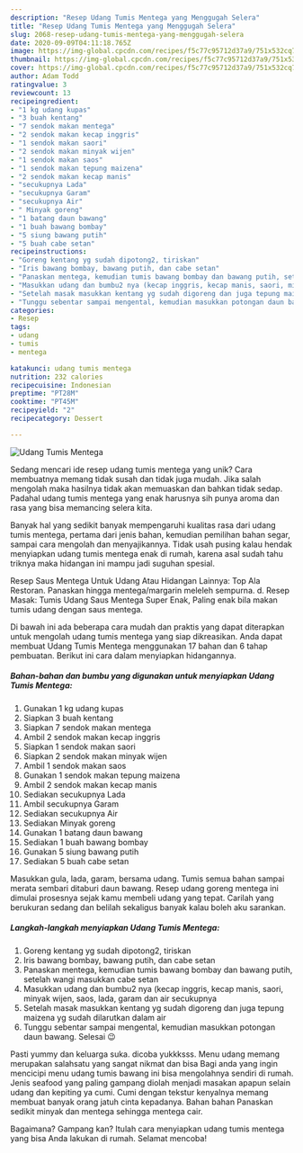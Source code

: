 ```yaml
---
description: "Resep Udang Tumis Mentega yang Menggugah Selera"
title: "Resep Udang Tumis Mentega yang Menggugah Selera"
slug: 2068-resep-udang-tumis-mentega-yang-menggugah-selera
date: 2020-09-09T04:11:18.765Z
image: https://img-global.cpcdn.com/recipes/f5c77c95712d37a9/751x532cq70/udang-tumis-mentega-foto-resep-utama.jpg
thumbnail: https://img-global.cpcdn.com/recipes/f5c77c95712d37a9/751x532cq70/udang-tumis-mentega-foto-resep-utama.jpg
cover: https://img-global.cpcdn.com/recipes/f5c77c95712d37a9/751x532cq70/udang-tumis-mentega-foto-resep-utama.jpg
author: Adam Todd
ratingvalue: 3
reviewcount: 13
recipeingredient:
- "1 kg udang kupas"
- "3 buah kentang"
- "7 sendok makan mentega"
- "2 sendok makan kecap inggris"
- "1 sendok makan saori"
- "2 sendok makan minyak wijen"
- "1 sendok makan saos"
- "1 sendok makan tepung maizena"
- "2 sendok makan kecap manis"
- "secukupnya Lada"
- "secukupnya Garam"
- "secukupnya Air"
- " Minyak goreng"
- "1 batang daun bawang"
- "1 buah bawang bombay"
- "5 siung bawang putih"
- "5 buah cabe setan"
recipeinstructions:
- "Goreng kentang yg sudah dipotong2, tiriskan"
- "Iris bawang bombay, bawang putih, dan cabe setan"
- "Panaskan mentega, kemudian tumis bawang bombay dan bawang putih, setelah wangi masukkan cabe setan"
- "Masukkan udang dan bumbu2 nya (kecap inggris, kecap manis, saori, minyak wijen, saos, lada, garam dan air secukupnya"
- "Setelah masak masukkan kentang yg sudah digoreng dan juga tepung maizena yg sudah dilarutkan dalam air"
- "Tunggu sebentar sampai mengental, kemudian masukkan potongan daun bawang. Selesai 😉"
categories:
- Resep
tags:
- udang
- tumis
- mentega

katakunci: udang tumis mentega 
nutrition: 232 calories
recipecuisine: Indonesian
preptime: "PT28M"
cooktime: "PT45M"
recipeyield: "2"
recipecategory: Dessert

---
```



![Udang Tumis Mentega](https://img-global.cpcdn.com/recipes/f5c77c95712d37a9/751x532cq70/udang-tumis-mentega-foto-resep-utama.jpg)

Sedang mencari ide resep udang tumis mentega yang unik? Cara membuatnya memang tidak susah dan tidak juga mudah. Jika salah mengolah maka hasilnya tidak akan memuaskan dan bahkan tidak sedap. Padahal udang tumis mentega yang enak harusnya sih punya aroma dan rasa yang bisa memancing selera kita.

Banyak hal yang sedikit banyak mempengaruhi kualitas rasa dari udang tumis mentega, pertama dari jenis bahan, kemudian pemilihan bahan segar, sampai cara mengolah dan menyajikannya. Tidak usah pusing kalau hendak menyiapkan udang tumis mentega enak di rumah, karena asal sudah tahu triknya maka hidangan ini mampu jadi suguhan spesial.

Resep Saus Mentega Untuk Udang Atau Hidangan Lainnya: Top Ala Restoran. Panaskan hingga mentega/margarin meleleh sempurna. d. Resep Masak: Tumis Udang Saus Mentega Super Enak, Paling enak bila makan tumis udang dengan saus mentega.


Di bawah ini ada beberapa cara mudah dan praktis yang dapat diterapkan untuk mengolah udang tumis mentega yang siap dikreasikan. Anda dapat membuat Udang Tumis Mentega menggunakan 17 bahan dan 6 tahap pembuatan. Berikut ini cara dalam menyiapkan hidangannya.

<!--inarticleads1-->

##### Bahan-bahan dan bumbu yang digunakan untuk menyiapkan Udang Tumis Mentega:

1. Gunakan 1 kg udang kupas
1. Siapkan 3 buah kentang
1. Siapkan 7 sendok makan mentega
1. Ambil 2 sendok makan kecap inggris
1. Siapkan 1 sendok makan saori
1. Siapkan 2 sendok makan minyak wijen
1. Ambil 1 sendok makan saos
1. Gunakan 1 sendok makan tepung maizena
1. Ambil 2 sendok makan kecap manis
1. Sediakan secukupnya Lada
1. Ambil secukupnya Garam
1. Sediakan secukupnya Air
1. Sediakan  Minyak goreng
1. Gunakan 1 batang daun bawang
1. Sediakan 1 buah bawang bombay
1. Gunakan 5 siung bawang putih
1. Sediakan 5 buah cabe setan


Masukkan gula, lada, garam, bersama udang. Tumis semua bahan sampai merata sembari ditaburi daun bawang. Resep udang goreng mentega ini dimulai prosesnya sejak kamu membeli udang yang tepat. Carilah yang berukuran sedang dan belilah sekaligus banyak kalau boleh aku sarankan. 

<!--inarticleads2-->

##### Langkah-langkah menyiapkan Udang Tumis Mentega:

1. Goreng kentang yg sudah dipotong2, tiriskan
1. Iris bawang bombay, bawang putih, dan cabe setan
1. Panaskan mentega, kemudian tumis bawang bombay dan bawang putih, setelah wangi masukkan cabe setan
1. Masukkan udang dan bumbu2 nya (kecap inggris, kecap manis, saori, minyak wijen, saos, lada, garam dan air secukupnya
1. Setelah masak masukkan kentang yg sudah digoreng dan juga tepung maizena yg sudah dilarutkan dalam air
1. Tunggu sebentar sampai mengental, kemudian masukkan potongan daun bawang. Selesai 😉


Pasti yummy dan keluarga suka. dicoba yukkksss. Menu udang memang merupakan salahsatu yang sangat nikmat dan bisa Bagi anda yang ingin mencicipi menu udang tumis bawang ini bisa mengolahnya sendiri di rumah. Jenis seafood yang paling gampang diolah menjadi masakan apapun selain udang dan kepiting ya cumi. Cumi dengan tekstur kenyalnya memang membuat banyak orang jatuh cinta kepadanya. Bahan bahan Panaskan sedikit minyak dan mentega sehingga mentega cair. 

Bagaimana? Gampang kan? Itulah cara menyiapkan udang tumis mentega yang bisa Anda lakukan di rumah. Selamat mencoba!
